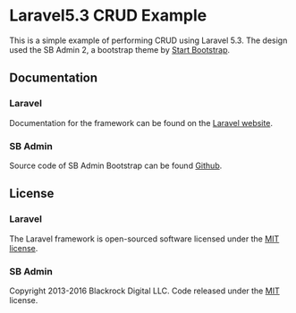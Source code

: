 # Laravel5.3 CRUD Example

This is a simple example of performing CRUD using Laravel 5.3. The design used the SB Admin 2, a bootstrap theme by [Start Bootstrap](https://startbootstrap.com/).

## Documentation

### Laravel
Documentation for the framework can be found on the [Laravel website](http://laravel.com/docs).

### SB Admin
Source code of SB Admin Bootstrap can be found [Github](https://github.com/BlackrockDigital/startbootstrap-sb-admin-2).

## License

### Laravel
The Laravel framework is open-sourced software licensed under the [MIT license](http://opensource.org/licenses/MIT).

### SB Admin
Copyright 2013-2016 Blackrock Digital LLC. Code released under the [MIT](https://github.com/BlackrockDigital/startbootstrap-sb-admin-2/blob/gh-pages/LICENSE) license.
